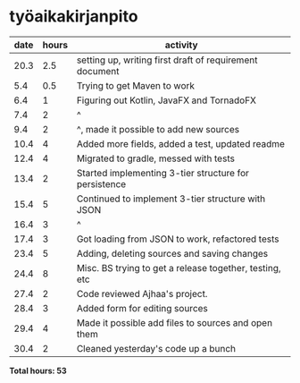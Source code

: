 # työaikakirjanpito

| date | hours | activity                                                |
| ---- | ----- | ------------------------------------------------------- |
| 20.3 | 2.5   | setting up, writing first draft of requirement document |
| 5.4  | 0.5   | Trying to get Maven to work                             |
| 6.4  | 1     | Figuring out Kotlin, JavaFX and TornadoFX               |
| 7.4  | 2     |  ^                                                      |
| 9.4  | 2     |  ^, made it possible to add new sources                 |
| 10.4 | 4     | Added more fields, added a test, updated readme         |
| 12.4 | 4     | Migrated to gradle, messed with tests					 |
| 13.4 | 2	   | Started implementing 3-tier structure for persistence	 |
| 15.4 | 5	   | Continued to implement 3-tier structure with JSON		 |
| 16.4 | 3     | ^														 |
| 17.4 | 3	   | Got loading from JSON to work, refactored tests		 |
| 23.4 | 5     | Adding, deleting sources and saving changes             |
| 24.4 | 8     | Misc. BS trying to get a release together, testing, etc |
| 27.4 | 2     | Code reviewed Ajhaa's project.							 |
| 28.4 | 3     | Added form for editing sources							 |
| 29.4 | 4	   | Made it possible add files to sources and open them     |
| 30.4 | 2     | Cleaned yesterday's code up a bunch                     |

__Total hours: 53__
